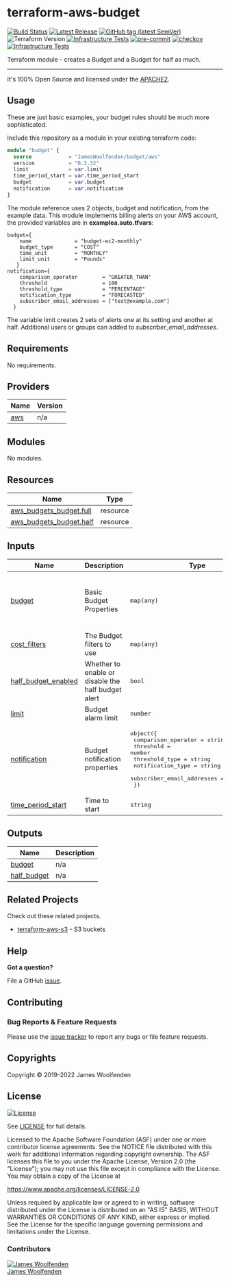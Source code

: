 # terraform-aws-budget

[![Build Status](https://github.com/JamesWoolfenden/terraform-aws-budget/workflows/Verify%20and%20Bump/badge.svg?branch=master)](https://github.com/JamesWoolfenden/terraform-aws-budget)
[![Latest Release](https://img.shields.io/github/release/JamesWoolfenden/terraform-aws-budget.svg)](https://github.com/JamesWoolfenden/terraform-aws-budget/releases/latest)
[![GitHub tag (latest SemVer)](https://img.shields.io/github/tag/JamesWoolfenden/terraform-aws-budget.svg?label=latest)](https://github.com/JamesWoolfenden/terraform-aws-budget/releases/latest)
![Terraform Version](https://img.shields.io/badge/tf-%3E%3D0.14.0-blue.svg)
[![Infrastructure Tests](https://www.bridgecrew.cloud/badges/github/JamesWoolfenden/terraform-aws-budget/cis_aws)](https://www.bridgecrew.cloud/link/badge?vcs=github&fullRepo=JamesWoolfenden%2Fterraform-aws-budget&benchmark=CIS+AWS+V1.2)
[![pre-commit](https://img.shields.io/badge/pre--commit-enabled-brightgreen?logo=pre-commit&logoColor=white)](https://github.com/pre-commit/pre-commit)
[![checkov](https://img.shields.io/badge/checkov-verified-brightgreen)](https://www.checkov.io/)
[![Infrastructure Tests](https://www.bridgecrew.cloud/badges/github/jameswoolfenden/terraform-aws-budget/general)](https://www.bridgecrew.cloud/link/badge?vcs=github&fullRepo=JamesWoolfenden%2Fterraform-aws-budget&benchmark=INFRASTRUCTURE+SECURITY)

Terraform module - creates a Budget and a Budget for half as much.

---

It's 100% Open Source and licensed under the [APACHE2](LICENSE).

## Usage

These are just basic examples, your budget rules should be much more sophisticated.

Include this repository as a module in your existing terraform code:

```terraform
module "budget" {
  source            = "JamesWoolfenden/budget/aws"
  version           = "0.3.32"
  limit             = var.limit
  time_period_start = var.time_period_start
  budget            = var.budget
  notification      = var.notification
}
```

The module reference uses 2 objects, budget and notification, from the example data. This module implements billing alerts on your AWS account,
the provided variables are in **examplea.auto.tfvars**:

```HCL
budget={
    name              = "budget-ec2-monthly"
    budget_type       = "COST"
    time_unit         = "MONTHLY"
    limit_unit        = "Pounds"
   }
notification={
    comparison_operator        = "GREATER_THAN"
    threshold                  = 100
    threshold_type             = "PERCENTAGE"
    notification_type          = "FORECASTED"
    subscriber_email_addresses = ["test@example.com"]
  }
```

The variable limit creates 2 sets of alerts one at its setting and another at half.
Additional users or groups can added to _subscriber_email_addresses_.

<!-- BEGINNING OF PRE-COMMIT-TERRAFORM DOCS HOOK -->

## Requirements

No requirements.

## Providers

| Name                                             | Version |
| ------------------------------------------------ | ------- |
| <a name="provider_aws"></a> [aws](#provider_aws) | n/a     |

## Modules

No modules.

## Resources

| Name                                                                                                                  | Type     |
| --------------------------------------------------------------------------------------------------------------------- | -------- |
| [aws_budgets_budget.full](https://registry.terraform.io/providers/hashicorp/aws/latest/docs/resources/budgets_budget) | resource |
| [aws_budgets_budget.half](https://registry.terraform.io/providers/hashicorp/aws/latest/docs/resources/budgets_budget) | resource |

## Inputs

| Name                                                                                       | Description                                        | Type                                                                                                                                                                                       | Default                                                                                                                            | Required |
| ------------------------------------------------------------------------------------------ | -------------------------------------------------- | ------------------------------------------------------------------------------------------------------------------------------------------------------------------------------------------ | ---------------------------------------------------------------------------------------------------------------------------------- | :------: |
| <a name="input_budget"></a> [budget](#input_budget)                                        | Basic Budget Properties                            | `map(any)`                                                                                                                                                                                 | <pre>{<br> "budget_type": "COST",<br> "limit_unit": "USD",<br> "name": "budget-ec2-monthly",<br> "time_unit": "MONTHLY"<br>}</pre> |    no    |
| <a name="input_cost_filters"></a> [cost_filters](#input_cost_filters)                      | The Budget filters to use                          | `map(any)`                                                                                                                                                                                 | `null`                                                                                                                             |    no    |
| <a name="input_half_budget_enabled"></a> [half_budget_enabled](#input_half_budget_enabled) | Whether to enable or disable the half budget alert | `bool`                                                                                                                                                                                     | `true`                                                                                                                             |    no    |
| <a name="input_limit"></a> [limit](#input_limit)                                           | Budget alarm limit                                 | `number`                                                                                                                                                                                   | n/a                                                                                                                                |   yes    |
| <a name="input_notification"></a> [notification](#input_notification)                      | Budget notification properties                     | <pre>object({<br> comparison_operator = string<br> threshold = number<br> threshold_type = string<br> notification_type = string<br> subscriber_email_addresses = set(string)<br> })</pre> | n/a                                                                                                                                |   yes    |
| <a name="input_time_period_start"></a> [time_period_start](#input_time_period_start)       | Time to start                                      | `string`                                                                                                                                                                                   | n/a                                                                                                                                |   yes    |

## Outputs

| Name                                                                 | Description |
| -------------------------------------------------------------------- | ----------- |
| <a name="output_budget"></a> [budget](#output_budget)                | n/a         |
| <a name="output_half_budget"></a> [half_budget](#output_half_budget) | n/a         |

<!-- END OF PRE-COMMIT-TERRAFORM DOCS HOOK -->

## Related Projects

Check out these related projects.

- [terraform-aws-s3](https://github.com/jameswoolfenden/terraform-aws-s3) - S3 buckets

## Help

**Got a question?**

File a GitHub [issue](https://github.com/JamesWoolfenden/terraform-aws-budget/issues).

## Contributing

### Bug Reports & Feature Requests

Please use the [issue tracker](https://github.com/JamesWoolfenden/terraform-aws-budget/issues) to report any bugs or file feature requests.

## Copyrights

Copyright © 2019-2022 James Woolfenden

## License

[![License](https://img.shields.io/badge/License-Apache%202.0-blue.svg)](https://opensource.org/licenses/Apache-2.0)

See [LICENSE](LICENSE) for full details.

Licensed to the Apache Software Foundation (ASF) under one
or more contributor license agreements. See the NOTICE file
distributed with this work for additional information
regarding copyright ownership. The ASF licenses this file
to you under the Apache License, Version 2.0 (the
"License"); you may not use this file except in compliance
with the License. You may obtain a copy of the License at

<https://www.apache.org/licenses/LICENSE-2.0>

Unless required by applicable law or agreed to in writing,
software distributed under the License is distributed on an
"AS IS" BASIS, WITHOUT WARRANTIES OR CONDITIONS OF ANY
KIND, either express or implied. See the License for the
specific language governing permissions and limitations
under the License.

### Contributors

[![James Woolfenden][jameswoolfenden_avatar]][jameswoolfenden_homepage]<br/>[James Woolfenden][jameswoolfenden_homepage]

[jameswoolfenden_homepage]: https://github.com/jameswoolfenden
[jameswoolfenden_avatar]: https://github.com/jameswoolfenden.png?size=150
[github]: https://github.com/jameswoolfenden
[linkedin]: https://www.linkedin.com/in/jameswoolfenden/
[twitter]: https://twitter.com/JimWoolfenden
[share_twitter]: https://twitter.com/intent/tweet/?text=terraform-aws-budget&url=https://github.com/JamesWoolfenden/terraform-aws-budget
[share_linkedin]: https://www.linkedin.com/shareArticle?mini=true&title=terraform-aws-budget&url=https://github.com/JamesWoolfenden/terraform-aws-budget
[share_reddit]: https://reddit.com/submit/?url=https://github.com/JamesWoolfenden/terraform-aws-budget
[share_facebook]: https://facebook.com/sharer/sharer.php?u=https://github.com/JamesWoolfenden/terraform-aws-budget
[share_email]: mailto:?subject=terraform-aws-budget&body=https://github.com/JamesWoolfenden/terraform-aws-budget
